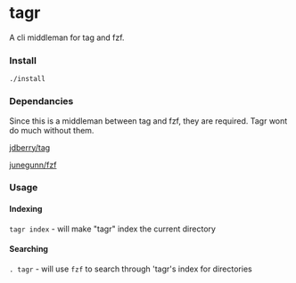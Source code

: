 # tagr

A cli middleman for tag and fzf.

### Install
`./install`

### Dependancies
Since this is a middleman between tag and fzf, they are required.  Tagr wont do much without them.

[jdberry/tag](https://github.com/jdberry/tag)

[junegunn/fzf](https://github.com/junegunn/fzf)

### Usage

#### Indexing
`tagr index` - will make "tagr" index the current directory

#### Searching
`. tagr` - will use `fzf` to search through 'tagr's index for directories
